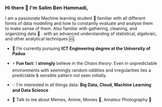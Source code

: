 ### Hi there 👋 I'm Salim Ben Hammadi,

I am a passionate Machine learning student 🚀 familiar with all different forms of data modelling and how to constantly evaluate and analyse them to make sense of them. Also familiar with gathering, cleaning, and organizing data :robot: . with an advanced understanding of statistical, algebraic, and other analytical techniques :new:.

- 🌱 I’m currently pursuing **ICT Engineering degree at the University of Padua**
- ⚡ **Fun fact:** I **strongly** believe in the *Chaos theory*: Even in unpredictable environments with seemingly random oddities and irregularities lies a predictable & sensible pattern not seen initially.
- :bulb: I'm interested in all things data: **Big Data, Cloud, Machine Learning and Data Science**

- 💬 Talk to me about Memes, Anime, Movies 🎥, Amateur Photography 📸
